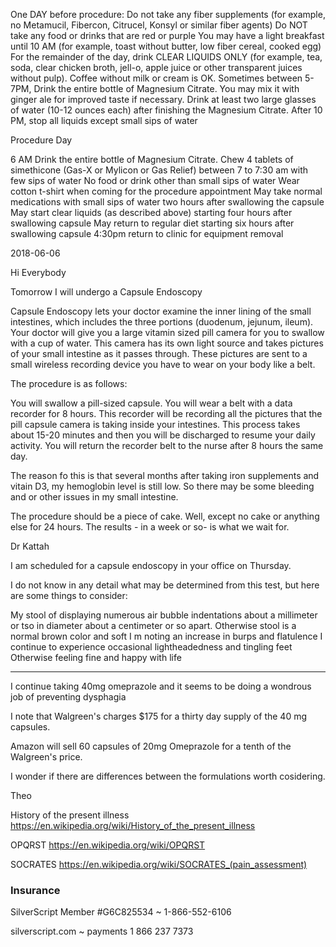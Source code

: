 

One DAY before procedure:
Do not take any fiber supplements (for example, no Metamucil, Fibercon, Citrucel, Konsyl or similar fiber agents)
Do NOT take any food or drinks that are red or purple
You may have a light breakfast until 10 AM (for example, toast without butter, low fiber cereal, cooked egg)
For the remainder of the day, drink CLEAR LIQUIDS ONLY (for example, tea, soda, clear chicken broth, jell-o, apple juice or other transparent juices without pulp). Coffee without milk or cream is OK.
Sometimes between 5-7PM, Drink the entire bottle of Magnesium Citrate. You may mix it with ginger ale for improved taste if necessary. Drink at least two large glasses of water (10-12 ounces each) after finishing the Magnesium Citrate.
After 10 PM, stop all liquids except small sips of water

Procedure Day

6 AM Drink the entire bottle of Magnesium Citrate.
Chew 4 tablets of simethicone (Gas-X or Mylicon or Gas Relief) between 7 to 7:30 am with few sips of water
No food or drink other than small sips of water
Wear cotton t-shirt when coming for the procedure appointment
May take normal medications with small sips of water two hours after swallowing the capsule
May start clear liquids (as described above) starting four hours after swallowing capsule
May return to regular diet starting six hours after swallowing capsule
4:30pm return to clinic for equipment removal


2018-06-06

Hi Everybody


Tomorrow I will undergo a Capsule Endoscopy

Capsule Endoscopy lets your doctor examine the inner lining of the small intestines, which includes the three portions (duodenum, jejunum, ileum). Your doctor will give you a large vitamin sized pill camera for you to swallow with a cup of water. This camera has its own light source and takes pictures of your small intestine as it passes through. These pictures are sent to a small wireless recording device you have to wear on your body like a belt.

The procedure is as follows:

You will swallow a pill-sized capsule. You will wear a belt with a data recorder for 8 hours. This recorder will be recording all the pictures that the pill capsule camera is taking inside your intestines. This process takes about 15-20 minutes and then you will be discharged to resume your daily activity. You will return the recorder belt to the nurse after 8 hours the same day.

The reason fo this is that several months after taking iron supplements and vitain D3, my hemoglobin level is still low. So there may be some bleeding and or other issues in my small intestine.

The procedure should be a piece of cake. Well, except no cake or anything else for 24 hours. The results - in a week or so- is what we wait for.





Dr Kattah

I am scheduled for a capsule endoscopy in your office on Thursday.

I do not know in any detail what may be determined from this test, but here are some things to consider:

My stool of displaying numerous air bubble indentations about a millimeter or tso in diameter about a centimeter or so apart.
Otherwise stool is a normal brown color and soft
I m noting an increase in burps and flatulence
I continue to experience occasional lightheadedness and tingling feet
Otherwise feeling fine and happy with life

***

I continue taking 40mg omeprazole and it seems to be doing a wondrous job of preventing dysphagia

I note that Walgreen's charges $175 for a thirty day supply of the 40 mg capsules.

Amazon will sell 60 capsules of 20mg Omeprazole for a tenth of the Walgreen's price.

I wonder if there are differences between the formulations worth cosidering.


Theo




History of the present illness
https://en.wikipedia.org/wiki/History_of_the_present_illness

OPQRST
https://en.wikipedia.org/wiki/OPQRST

SOCRATES
https://en.wikipedia.org/wiki/SOCRATES_(pain_assessment)


### Insurance

SilverScript Member #G6C825534 ~ 1-866-552-6106

silverscript.com ~ payments 1 866 237 7373
